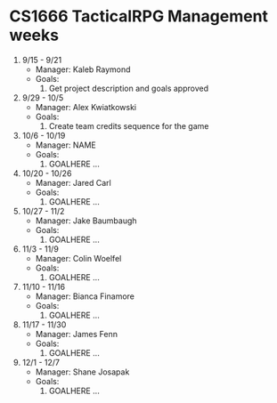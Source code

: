 # CS1666 TacticalRPG Management weeks

1. 9/15 - 9/21
	* Manager: Kaleb Raymond
	* Goals:
		1. Get project description and goals approved
1. 9/29 - 10/5
	* Manager: Alex Kwiatkowski
	* Goals:
		1. Create team credits sequence for the game
1. 10/6 - 10/19
	* Manager: NAME
	* Goals:
		1. GOALHERE
		...
1. 10/20 - 10/26
	* Manager: Jared Carl
	* Goals:
		1. GOALHERE
		...
1. 10/27 - 11/2
	* Manager: Jake Baumbaugh
	* Goals:
		1. GOALHERE
		...
1. 11/3 - 11/9
	* Manager: Colin Woelfel
	* Goals:
		1. GOALHERE
		...
1. 11/10 - 11/16
	* Manager: Bianca Finamore
	* Goals:
		1. GOALHERE
		...
1. 11/17 - 11/30
	* Manager: James Fenn
	* Goals:
		1. GOALHERE
		...
1. 12/1 - 12/7
	* Manager: Shane Josapak
	* Goals:
		1. GOALHERE
		...

